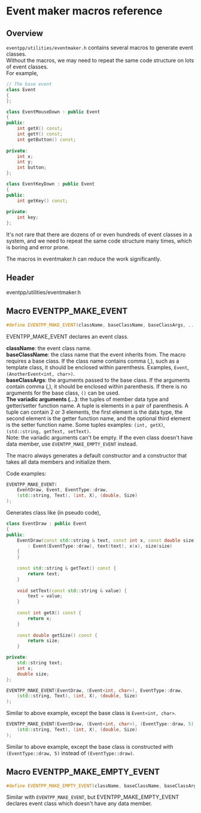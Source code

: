 # Event maker macros reference

## Overview

`eventpp/utilities/eventmaker.h` contains several macros to generate event classes.  
Without the macros, we may need to repeat the same code structure on lots of event classes.  
For example,  

```c++
// The base event
class Event
{
};

class EventMouseDown : public Event
{
public:
    int getX() const;
    int getY() const;
    int getButton() const;
    
private:
    int x;
    int y;
    int button;
};

class EventKeyDown : public Event
{
public:
    int getKey() const;
    
private:
    int key;
};

```

It's not rare that there are dozens of or even hundreds of event classes in a system, and we need to repeat the same code structure many times, which is boring and error prone.  

The macros in eventmaker.h can reduce the work significantly.

## Header

eventpp/utilities/eventmaker.h

## Macro EVENTPP_MAKE_EVENT
```c++
#define EVENTPP_MAKE_EVENT(className, baseClassName, baseClassArgs, ...)
```

EVENTPP_MAKE_EVENT declares an event class.  

**className**: the event class name.  
**baseClassName**: the class name that the event inherits from. The macro requires a base class. If the class name contains comma (,), such as a template class, it should be enclosed within parenthesis. Examples, `Event`, `(AnotherEvent<int, char>)`.  
**baseClassArgs**: the arguments passed to the base class. If the arguments contain comma (,), it should be enclosed within parenthesis. If there is no arguments for the base class, `()` can be used.  
**The variadic arguments (...)**: the tuples of member data type and getter/setter function name. A tuple is elements in a pair of parenthesis. A tuple can contain 2 or 3 elements, the first element is the data type, the second element is the getter function name, and the optional third element is the setter function name. Some tuples examples: `(int, getX)`, `(std::string, getText, setText)`.  
Note: the variadic arguments can't be empty. If the even class doesn't have data member, use `EVENTPP_MAKE_EMPTY_EVENT` instead.

The macro always generates a default constructor and a constructor that takes all data members and initialize them.  

Code examples:  
```c++
EVENTPP_MAKE_EVENT(
    EventDraw, Event, EventType::draw,
    (std::string, Text), (int, X), (double, Size)
);
```
Generates class like (in pseudo code),
```c++
class EventDraw : public Event
{
public:
    EventDraw(const std::string & text, const int x, const double size)
        : Event(EventType::draw), text(text), x(x), size(size)
    {
    }
    
    const std::string & getText() const {
        return text;
    }
    
    void setText(const std::string & value) {
        text = value;
    }
    
    const int getX() const {
        return x;
    }
    
    const double getSize() const {
        return size;
    }

private:
    std::string text;
    int x;
    double size;
};

```

```c++
EVENTPP_MAKE_EVENT(EventDraw, (Event<int, char>), EventType::draw,
    (std::string, Text), (int, X), (double, Size)
);
```
Similar to above example, except the base class is `Event<int, char>`.  

```c++
EVENTPP_MAKE_EVENT(EventDraw, (Event<int, char>), (EventType::draw, 5),
    (std::string, Text), (int, X), (double, Size)
);
```
Similar to above example, except the base class is constructed with `(EventType::draw, 5)` instead of `(EventType::draw)`.  


## Macro EVENTPP_MAKE_EMPTY_EVENT
```c++
#define EVENTPP_MAKE_EMPTY_EVENT(className, baseClassName, baseClassArgs)
```

Similar with `EVENTPP_MAKE_EVENT`, but EVENTPP_MAKE_EMPTY_EVENT declares event class which doesn't have any data member.
